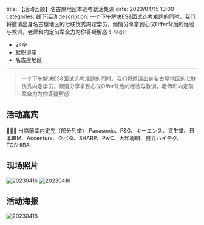 title: 【活动回顾】名古屋地区本选考就活集训
date: 2023/04/15 13:00
categories: 线下活动
description: 一个下午解决ES&面试选考难题的同时，我们将邀请出身名古屋地区的七联优秀内定学员，倾情分享拿到心仪Offer背后的经验与教训，老师和内定前辈全力为你答疑解惑！
tags:
- 24卒
- 就职讲座
- 名古屋地区

---

> 一个下午解决ES&面试选考难题的同时，我们将邀请出身名古屋地区的七联优秀内定学员，倾情分享拿到心仪Offer背后的经验与教训，老师和内定前辈全力为你答疑解惑!

## 活动嘉宾
🧑‍🤝‍🧑 出席前辈内定先（部分列举）
Panasonic、P&G、キーエンス、資生堂、日本IBM、Accenture、クボタ、SHARP、PwC、大和総研、日立ハイテク、TOSHIBA

## 现场照片
![20230416](https://qilian-tokyo.github.io/img/20230415/1.jpg)
![20230416](https://qilian-tokyo.github.io/img/20230415/2.jpg)

## 活动海报
![20230416](https://qilian-tokyo.github.io/img/20230415/0.png)